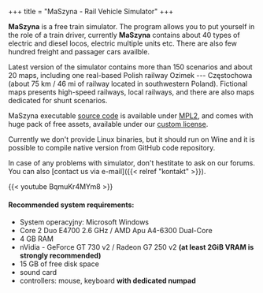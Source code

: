 +++
title = "MaSzyna - Rail Vehicle Simulator"
+++

**MaSzyna** is a free train simulator. The program allows you to put yourself in the role of a train driver, currently **MaSzyna** contains about 40 types of electric and diesel locos, electric multiple units etc. There are also few hundred freight and passager cars availble.

Latest version of the simulator contains more than 150 scenarios and about 20 maps, including one real-based Polish railway Ozimek --- Częstochowa (about 75 km / 46 mi of railway located in southwestern Poland). Fictional maps presents high-speed railways, local railways, and there are also maps dedicated for shunt scenarios.

MaSzyna executable [source code](https://github.com/eu07/maszyna) is available under [MPL2](https://www.mozilla.org/en-US/MPL/2.0/), and comes with huge pack of free assets, available under our [custom license](https://eu07.pl/theme/Maszyna/dokumentacja/inne/readme_pliki/en-licence.html).

Currently we don't provide Linux binaries, but it should run on Wine and it is possible to compile native version from GitHub code repository.

In case of any problems with simulator, don't hestitate to ask on our forums. You can also [contact us via e-mail]({{< relref "kontakt" >}}).

{{< youtube BqmuKr4MYm8 >}}

#### Recommended system requirements:
* System operacyjny: Microsoft Windows
* Core 2 Duo E4700 2.6 GHz / AMD Apu A4-6300 Dual-Core
* 4 GB RAM
* nVidia - GeForce GT 730 v2 / Radeon G7 250 v2 **(at least 2GiB VRAM is strongly recommended)**
* 15 GB of free disk space
* sound card
* controllers: mouse, keyboard **with dedicated numpad**